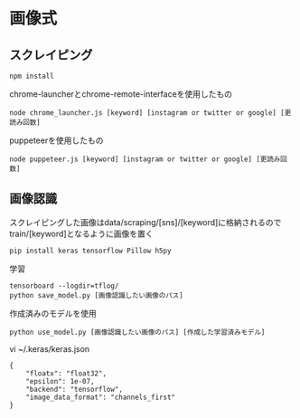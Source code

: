 # 画像式

## スクレイピング

```
npm install
```

chrome-launcherとchrome-remote-interfaceを使用したもの

```
node chrome_launcher.js [keyword] [instagram or twitter or google] [更読み回数]
```

puppeteerを使用したもの

```
node puppeteer.js [keyword] [instagram or twitter or google] [更読み回数]
```


## 画像認識

スクレイピングした画像はdata/scraping/[sns]/[keyword]に格納されるので
train/[keyword]となるように画像を置く

```
pip install keras tensorflow Pillow h5py
```

学習

```
tensorboard --logdir=tflog/
python save_model.py [画像認識したい画像のパス]
```

作成済みのモデルを使用

```
python use_model.py [画像認識したい画像のパス] [作成した学習済みモデル]
```

vi ~/.keras/keras.json

```
{
    "floatx": "float32",
    "epsilon": 1e-07,
    "backend": "tensorflow",
    "image_data_format": "channels_first"
}
```
